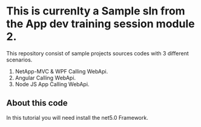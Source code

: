 # This is currenlty a Sample sln from the App dev training session module 2.

This repository consist of sample projects sources codes with 3 different scenarios.
1. NetApp-MVC & WPF Calling WebApi.
2. Angular Calling WebApi.
3. Node JS App Calling WebApi.

## About this code
 In this tutorial you will need install the <TargetFramework>net5.0 Framework.</TargetFramework>
